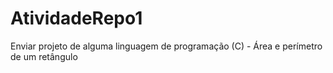 # AtividadeRepo1
Enviar projeto de alguma linguagem de programação (C) - Área e perímetro de um retângulo
